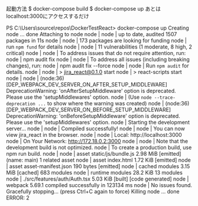 起動方法
$ docker-compose build
$ docker-compose up
あとはlocalhost:3000にアクセスするだけ

PS C:\Users\\source\repos\DockerTestReact> docker-compose up
Creating node ... done
Attaching to node
node     |
node     | up to date, audited 1507 packages in 11s
node     |
node     | 173 packages are looking for funding
node     |   run `npm fund` for details
node     |
node     | 11 vulnerabilities (1 moderate, 8 high, 2 critical)
node     |
node     | To address issues that do not require attention, run:
node     |   npm audit fix
node     |
node     | To address all issues (including breaking changes), run:
node     |   npm audit fix --force
node     |
node     | Run `npm audit` for details.
node     |
node     | > jira_react@0.1.0 start
node     | > react-scripts start
node     |
node     | (node:36) [DEP_WEBPACK_DEV_SERVER_ON_AFTER_SETUP_MIDDLEWARE] DeprecationWarning: 'onAfterSetupMiddleware' option is deprecated. Please use the 'setupMiddlewares' option.
node     | (Use `node --trace-deprecation ...` to show where the warning was created)
node     | (node:36) [DEP_WEBPACK_DEV_SERVER_ON_BEFORE_SETUP_MIDDLEWARE] DeprecationWarning: 'onBeforeSetupMiddleware' option is deprecated. Please use the 'setupMiddlewares' option.
node     | Starting the development server...
node     |
node     | Compiled successfully!
node     |
node     | You can now view jira_react in the browser.
node     |
node     |   Local:            http://localhost:3000
node     |   On Your Network:  http://172.18.0.2:3000
node     |
node     | Note that the development build is not optimized.
node     | To create a production build, use npm run build.
node     |
node     | asset static/js/bundle.js 2.98 MiB [emitted] (name: main) 1 related asset
node     | asset index.html 1.72 KiB [emitted]
node     | asset asset-manifest.json 190 bytes [emitted]
node     | cached modules 3.15 MiB [cached] 683 modules
node     | runtime modules 28.2 KiB 13 modules
node     | ./src/features/auth/Auth.tsx 5.03 KiB [built] [code generated]
node     | webpack 5.69.1 compiled successfully in 123134 ms
node     | No issues found.
Gracefully stopping... (press Ctrl+C again to force)
Killing node  ... done
ERROR: 2
